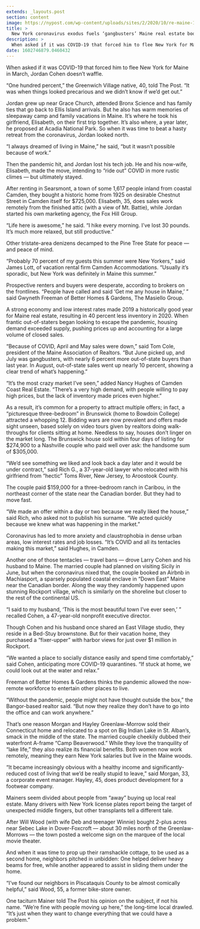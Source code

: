 ```yaml
--- 
extends: _layouts.post 
section: content 
image: https://nypost.com/wp-content/uploads/sites/2/2020/10/re-maine-1.jpg?quality=90&strip=all&w=1200 
title: > 
  New York coronavirus exodus fuels ‘gangbusters’ Maine real estate boom 
description: > 
  When asked if it was COVID-19 that forced him to flee New York for Maine in March, Jordan Cohen doesn’t waffle.“I always dreamed of living in Maine,” he said, “but it wasn’t possible because of work.”Then the pandemic hit, and Jordan lost his tech job.“Usually it’s sporadic, but New York was definitely in Maine this summer.”Prospective renters and buyers were desperate, according to brokers on the frontlines.A strong economy and low interest rates made 2019 a historically good year for Maine real estate, resulting in 40 percent less inventory in 2020.Both women now work remotely, meaning they earn New York salaries but live in the Maine woods. 
date: 1602746879.0460432 
--- 
```

When asked if it was COVID-19 that forced him to flee New York for Maine in March, Jordan Cohen doesn’t waffle.

“One hundred percent,” the Greenwich Village native, 40, told The Post. “It was when things looked precarious and we didn’t know if we’d get out.”

Jordan grew up near Grace Church, attended Bronx Science and has family ties that go back to Ellis Island arrivals. But he also has warm memories of sleepaway camp and family vacations in Maine. It’s where he took his girlfriend, Elisabeth, on their first trip together. It’s also where, a year later, he proposed at Acadia National Park. So when it was time to beat a hasty retreat from the coronavirus, Jordan looked north.

“I always dreamed of living in Maine,” he said, “but it wasn’t possible because of work.”

Then the pandemic hit, and Jordan lost his tech job. He and his now-wife, Elisabeth, made the move, intending to “ride out” COVID in more rustic climes — but ultimately stayed.

After renting in Searsmont, a town of some 1,617 people inland from coastal Camden, they bought a historic home from 1925 on desirable Chestnut Street in Camden itself for $725,000. Elisabeth, 35, does sales work remotely from the finished attic (with a view of Mt. Battie), while Jordan started his own marketing agency, the Fox Hill Group.

“Life here is awesome,” he said. “I hike every morning. I’ve lost 30 pounds. It’s much more relaxed, but still productive.”

Other tristate-area denizens decamped to the Pine Tree State for peace — and peace of mind.

“Probably 70 percent of my guests this summer were New Yorkers,” said James Lott, of vacation rental firm Camden Accommodations. “Usually it’s sporadic, but New York was definitely in Maine this summer.”

Prospective renters and buyers were desperate, according to brokers on the frontlines. “People have called and said ‘Get me any house in Maine,’ ” said Gwyneth Freeman of Better Homes & Gardens, The Masiello Group.

A strong economy and low interest rates made 2019 a historically good year for Maine real estate, resulting in 40 percent less inventory in 2020. When frantic out-of-staters began looking to escape the pandemic, housing demand exceeded supply, pushing prices up and accounting for a large volume of closed sales.

“Because of COVID, April and May sales were down,” said Tom Cole, president of the Maine Association of Realtors. “But June picked up, and July was gangbusters, with nearly 6 percent more out-of-state buyers than last year. In August, out-of-state sales went up nearly 10 percent, showing a clear trend of what’s happening.”

“It’s the most crazy market I’ve seen,” added Nancy Hughes of Camden Coast Real Estate. “There’s a very high demand, with people willing to pay high prices, but the lack of inventory made prices even higher.”

As a result, it’s common for a property to attract multiple offers; in fact, a “picturesque three-bedroom” in Brunswick (home to Bowdoin College) attracted a whopping 12. Bidding wars are now prevalent and offers made sight unseen, based solely on video tours given by realtors doing walk-throughs for clients sitting at home. Needless to say, houses don’t linger on the market long. The Brunswick house sold within four days of listing for $274,900 to a Nashville couple who paid well over ask: the handsome sum of $305,000.

“We’d see something we liked and look back a day later and it would be under contract,” said Rich G., a 37-year-old lawyer who relocated with his girlfriend from “hectic” Toms River, New Jersey, to Aroostook County.

The couple paid $159,000 for a three-bedroom ranch in Caribou, in the northeast corner of the state near the Canadian border. But they had to move fast.

“We made an offer within a day or two because we really liked the house,” said Rich, who asked not to publish his surname. “We acted quickly because we knew what was happening in the market.”

Coronavirus has led to more anxiety and claustrophobia in dense urban areas, low interest rates and job losses. “It’s COVID and all its tentacles making this market,” said Hughes, in Camden.

Another one of those tentacles — travel bans — drove Larry Cohen and his husband to Maine. The married couple had planned on visiting Sicily in June, but when the coronavirus nixed that, the couple booked an Airbnb in Machiasport, a sparsely populated coastal enclave in “Down East” Maine near the Canadian border. Along the way they randomly happened upon stunning Rockport village, which is similarly on the shoreline but closer to the rest of the continental US.

“I said to my husband, ‘This is the most beautiful town I’ve ever seen,’ ” recalled Cohen, a 47-year-old nonprofit executive director.

Though Cohen and his husband once shared an East Village studio, they reside in a Bed-Stuy brownstone. But for their vacation home, they purchased a “fixer-upper” with harbor views for just over $1 million in Rockport.

“We wanted a place to socially distance easily and spend time comfortably,” said Cohen, anticipating more COVID-19 quarantines. “If stuck at home, we could look out at the water and relax.”

Freeman of Better Homes & Gardens thinks the pandemic allowed the now-remote workforce to entertain other places to live.

“Without the pandemic, people might not have thought outside the box,” the Bangor-based realtor said. “But now they realize they don’t have to go into the office and can work anywhere.”

That’s one reason Morgan and Hayley Greenlaw-Morrow sold their Connecticut home and relocated to a spot on Big Indian Lake in St. Alban’s, smack in the middle of the state. The married couple cheekily dubbed their waterfront A-frame “Camp Beaverwood.” While they love the tranquility of “lake life,” they also realize its financial benefits. Both women now work remotely, meaning they earn New York salaries but live in the Maine woods.

“It became increasingly obvious with a healthy income and significantly-reduced cost of living that we’d be really stupid to leave,” said Morgan, 33, a corporate event manager. Hayley, 45, does product development for a footwear company.

Mainers seem divided about people from “away” buying up local real estate. Many drivers with New York license plates report being the target of unexpected middle fingers, but other transplants tell a different tale.

After Will Wood (with wife Deb and teenager Winnie) bought 2-plus acres near Sebec Lake in Dover-Foxcroft — about 30 miles north of the Greenlaw-Morrows — the town posted a welcome sign on the marquee of the local movie theater.

And when it was time to prop up their ramshackle cottage, to be used as a second home, neighbors pitched in unbidden: One helped deliver heavy beams for free, while another appeared to assist in sliding them under the home.

“I’ve found our neighbors in Piscataquis County to be almost comically helpful,” said Wood, 55, a former bike-store owner.

One taciturn Mainer told The Post his opinion on the subject, if not his name. “We’re fine with people moving up here,” the long-time local drawled. “It’s just when they want to change everything that we could have a problem.”